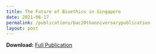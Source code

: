 ```yaml
---
title: The Future of Bioethics in Singapore
date: 2021-06-17
permalink: /publications/bac20thanniversarypublication
layout: post
---
```


**Download:** [Full Publication](go.gov.sg)
